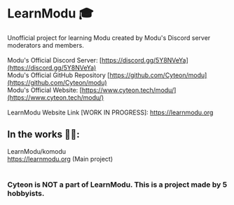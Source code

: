 # LearnModu 🎓
Unofficial project for learning Modu created by Modu's Discord server moderators and members.
<br><br>
Modu's Official Discord Server: [https://discord.gg/5Y8NVeYa](https://discord.gg/5Y8NVeYa)
<br>
Modu's Official GitHub Repository [https://github.com/Cyteon/modu](https://github.com/Cyteon/modu)
<br>
Modu's Official Website: [https://www.cyteon.tech/modu/](https://www.cyteon.tech/modu/)
<br><br>
LearnModu Website Link [WORK IN PROGRESS]: https://learnmodu.org
## In the works 👷‍♂️:
LearnModu/komodu
<br>
https://learnmodu.org (Main project)
<br>
<br>
### Cyteon is NOT a part of LearnModu. This is a project made by 5 hobbyists.
